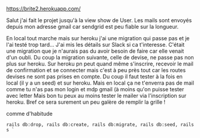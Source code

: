 https://brite2.herokuapp.com/


Salut j'ai fait le projet jusqu'à la view show de User.
Les mails sont envoyés depuis mon adresse gmail car sendgrid est peu fiable sur la longueur.

En local tout marche mais sur heroku j'ai une migration qui passe pas et je l'ai testé trop tard... J'ai mis les détails sur Slack si ca t'interesse. C'était une migration que je n'aurais pas du avoir besoin de faire car elle venait d'un oubli. Du coup la migration suivante, celle de devise, ne passe pas non plus sur heroku.
Sur heroku pn peut quand même s'inscrire, recevoir le mail de confirmation et se connecter mais c'est à peu près tout car les routes devises ne sont pas prises en compte.
Du coup il faut tester à la fois en local (il y a un seed) et sur heroku. Mais en local ça ne t'enverra pas de mail comme tu n'as pas mon login et mdp gmail (à moins qu'on puisse tester avec letter Mais bon tu peux au moins tester le mailer via l'inscription sur heroku.
Bref ce sera surement un peu galère de remplir la grille ! 

comme d'habitude 
```
rails db:drop, rails db:create, rails db:migrate, rails db:seed, rails s `
```
